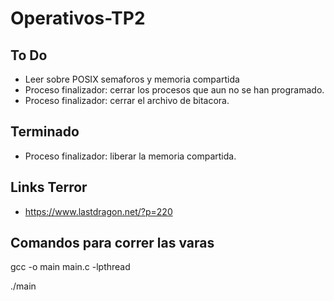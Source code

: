 # Operativos-TP2

## To Do

- Leer sobre POSIX semaforos y memoria compartida
- Proceso finalizador: cerrar los procesos que aun no se han programado.
- Proceso finalizador: cerrar el archivo de bitacora.

## Terminado
- Proceso finalizador: liberar la memoria compartida.

## Links Terror

- https://www.lastdragon.net/?p=220

## Comandos para correr las varas
gcc -o main main.c -lpthread

./main